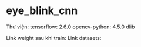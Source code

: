 # eye_blink_cnn

Thư viện:
   tensorflow: 2.6.0
   opencv-python: 4.5.0
   dlib

Link weight sau khi train: 
Link datasets: 

